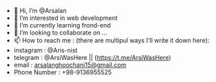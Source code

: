 - 👋 Hi, I’m @Arsalan
- 👀 I’m interested in web development
- 🌱 I’m currently learning frond-end
- 💞️ I’m looking to collaborate on ...
- 📫 How to reach me : (there are multipul ways I'll write it down here):
- instagram : @Aris-nist
- telegram : @ArsiWasHere || (https://t.me/ArsiWasHere)
- email : arsalanghoochani15@gmail.com
- Phone Number : +98-9136955525

<!---
Arsi-gh/Arsi-gh is a ✨ special ✨ repository because its `README.md` (this file) appears on your GitHub profile.
You can click the Preview link to take a look at your changes.
--->
